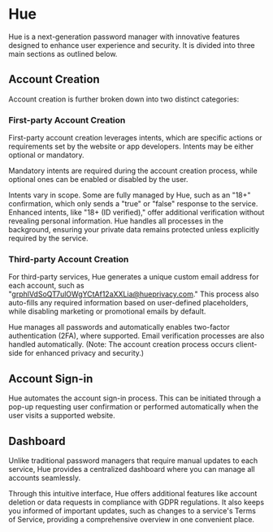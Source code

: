 # Hue

Hue is a next-generation password manager with innovative features designed to enhance user experience and security. It is divided into three main sections as outlined below.

## Account Creation

Account creation is further broken down into two distinct categories:

### First-party Account Creation

First-party account creation leverages intents, which are specific actions or requirements set by the website or app developers. Intents may be either optional or mandatory.

Mandatory intents are required during the account creation process, while optional ones can be enabled or disabled by the user. 

Intents vary in scope. Some are fully managed by Hue, such as an "18+" confirmation, which only sends a "true" or "false" response to the service. Enhanced intents, like "18+ (ID verified)," offer additional verification without revealing personal information. Hue handles all processes in the background, ensuring your private data remains protected unless explicitly required by the service.

### Third-party Account Creation

For third-party services, Hue generates a unique custom email address for each account, such as "grphlVdSoQT7ulOWgYCtAf12aXXLia@hueprivacy.com." This process also auto-fills any required information based on user-defined placeholders, while disabling marketing or promotional emails by default.

Hue manages all passwords and automatically enables two-factor authentication (2FA), where supported. Email verification processes are also handled automatically. (Note: The account creation process occurs client-side for enhanced privacy and security.)

## Account Sign-in

Hue automates the account sign-in process. This can be initiated through a pop-up requesting user confirmation or performed automatically when the user visits a supported website.

## Dashboard

Unlike traditional password managers that require manual updates to each service, Hue provides a centralized dashboard where you can manage all accounts seamlessly.

Through this intuitive interface, Hue offers additional features like account deletion or data requests in compliance with GDPR regulations. It also keeps you informed of important updates, such as changes to a service's Terms of Service, providing a comprehensive overview in one convenient place.
